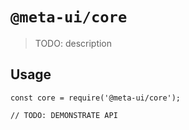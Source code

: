 # `@meta-ui/core`

> TODO: description

## Usage

```
const core = require('@meta-ui/core');

// TODO: DEMONSTRATE API
```
